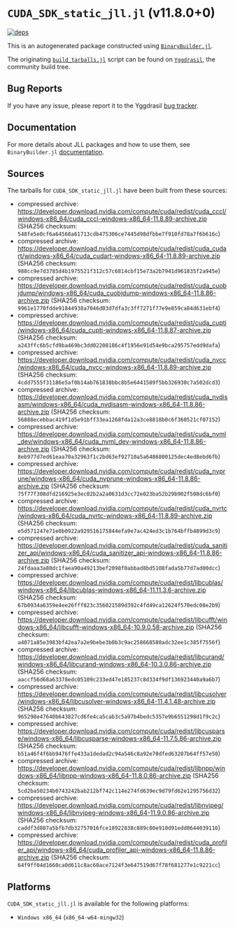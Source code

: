 # `CUDA_SDK_static_jll.jl` (v11.8.0+0)

[![deps](https://juliahub.com/docs/CUDA_SDK_static_jll/deps.svg)](https://juliahub.com/ui/Packages/CUDA_SDK_static_jll/eFajz?page=2)

This is an autogenerated package constructed using [`BinaryBuilder.jl`](https://github.com/JuliaPackaging/BinaryBuilder.jl).

The originating [`build_tarballs.jl`](https://github.com/JuliaPackaging/Yggdrasil/blob/d652db7edfadff99dcf841eed3e71665c8e18200/C/CUDA/CUDA_SDK_static@11.8/build_tarballs.jl) script can be found on [`Yggdrasil`](https://github.com/JuliaPackaging/Yggdrasil/), the community build tree.

## Bug Reports

If you have any issue, please report it to the Yggdrasil [bug tracker](https://github.com/JuliaPackaging/Yggdrasil/issues).

## Documentation

For more details about JLL packages and how to use them, see `BinaryBuilder.jl` [documentation](https://docs.binarybuilder.org/stable/jll/).

## Sources

The tarballs for `CUDA_SDK_static_jll.jl` have been built from these sources:

* compressed archive: https://developer.download.nvidia.com/compute/cuda/redist/cuda_cccl/windows-x86_64/cuda_cccl-windows-x86_64-11.8.89-archive.zip (SHA256 checksum: `548fe5e0cf6a64568a61713cdb475306ce7445d98dfbbe7f910fd78a7f6b616c`)
* compressed archive: https://developer.download.nvidia.com/compute/cuda/redist/cuda_cudart/windows-x86_64/cuda_cudart-windows-x86_64-11.8.89-archive.zip (SHA256 checksum: `988cc9e7d3785d4b1975521f312c57c6814cbf15e73a2b7941d961835f2a945e`)
* compressed archive: https://developer.download.nvidia.com/compute/cuda/redist/cuda_cuobjdump/windows-x86_64/cuda_cuobjdump-windows-x86_64-11.8.86-archive.zip (SHA256 checksum: `9961e1770fdde91844938a7046d03d7dfa3c3ff7271f77e9e859ca84d631ebf4`)
* compressed archive: https://developer.download.nvidia.com/compute/cuda/redist/cuda_cupti/windows-x86_64/cuda_cupti-windows-x86_64-11.8.87-archive.zip (SHA256 checksum: `a243ffc6b5cfd9ba469bc3dd02208186c4f1956e91d54e9bca295757edd9dafa`)
* compressed archive: https://developer.download.nvidia.com/compute/cuda/redist/cuda_nvcc/windows-x86_64/cuda_nvcc-windows-x86_64-11.8.89-archive.zip (SHA256 checksum: `4cdd7555f31186e5af0b14ab761838bbc8b5e6441589f5bb326930c7a502dcd3`)
* compressed archive: https://developer.download.nvidia.com/compute/cuda/redist/cuda_nvdisasm/windows-x86_64/cuda_nvdisasm-windows-x86_64-11.8.86-archive.zip (SHA256 checksum: `56888ecebbac419f1d5e91bff33ea1268fda12a3ce8818b0c6f360521cf07152`)
* compressed archive: https://developer.download.nvidia.com/compute/cuda/redist/cuda_nvml_dev/windows-x86_64/cuda_nvml_dev-windows-x86_64-11.8.86-archive.zip (SHA256 checksum: `8eb977d7ed61eaa70a32963f1c2bd63ef92710a5a6486800125dec4ed8ebd6fb`)
* compressed archive: https://developer.download.nvidia.com/compute/cuda/redist/cuda_nvprune/windows-x86_64/cuda_nvprune-windows-x86_64-11.8.86-archive.zip (SHA256 checksum: `75f77f308dfd216925e3ec02b2a2a0631d3cc72e023ba52b29b902f508dc6bf0`)
* compressed archive: https://developer.download.nvidia.com/compute/cuda/redist/cuda_nvrtc/windows-x86_64/cuda_nvrtc-windows-x86_64-11.8.89-archive.zip (SHA256 checksum: `e5d571247e71e0b0922a929516175844efa9e7ac424ed3c1b764bffb4899d3c9`)
* compressed archive: https://developer.download.nvidia.com/compute/cuda/redist/cuda_sanitizer_api/windows-x86_64/cuda_sanitizer_api-windows-x86_64-11.8.86-archive.zip (SHA256 checksum: `24fdaaa3a80dc1faea90a49213bef2098f0abbad8bd5108fada5b77d7ad00dcc`)
* compressed archive: https://developer.download.nvidia.com/compute/cuda/redist/libcublas/windows-x86_64/libcublas-windows-x86_64-11.11.3.6-archive.zip (SHA256 checksum: `67b0934a6359e4ee26fff823c356021589d392c4fd49ca12624f570edc08e2b9`)
* compressed archive: https://developer.download.nvidia.com/compute/cuda/redist/libcufft/windows-x86_64/libcufft-windows-x86_64-10.9.0.58-archive.zip (SHA256 checksum: `a4071a85e3983bf42ea7a2e9bebe3b0b3c9ac258668580adc32ee1c385f7556f`)
* compressed archive: https://developer.download.nvidia.com/compute/cuda/redist/libcurand/windows-x86_64/libcurand-windows-x86_64-10.3.0.86-archive.zip (SHA256 checksum: `aaccf56d68a63378edc05109c233ed47e185237c8d334f9df136923440a9a6b7`)
* compressed archive: https://developer.download.nvidia.com/compute/cuda/redist/libcusolver/windows-x86_64/libcusolver-windows-x86_64-11.4.1.48-archive.zip (SHA256 checksum: `965298e47640b643827cd6fe4ca5cab3c5a97b4bedc5357e9b6551298d1f9c2c`)
* compressed archive: https://developer.download.nvidia.com/compute/cuda/redist/libcusparse/windows-x86_64/libcusparse-windows-x86_64-11.7.5.86-archive.zip (SHA256 checksum: `b51a46f4f6bb9476ffe433a1dedad2c94a546c8a92e70dfed63207b64ff57e50`)
* compressed archive: https://developer.download.nvidia.com/compute/cuda/redist/libnpp/windows-x86_64/libnpp-windows-x86_64-11.8.0.86-archive.zip (SHA256 checksum: `5cd2ba50234b0743242bab212bf742c114e274fd639ec9d79fd62e1295756d32`)
* compressed archive: https://developer.download.nvidia.com/compute/cuda/redist/libnvjpeg/windows-x86_64/libnvjpeg-windows-x86_64-11.9.0.86-archive.zip (SHA256 checksum: `caddf3d887a5bfb7db32757016fce18922838c889c80e910d91edd0644039116`)
* compressed archive: https://developer.download.nvidia.com/compute/cuda/redist/cuda_profiler_api/windows-x86_64/cuda_profiler_api-windows-x86_64-11.8.86-archive.zip (SHA256 checksum: `64f9ff04d1660ca0d611c8ac60ace7124f3e647519d67f78f681277e1c9221cc`)

## Platforms

`CUDA_SDK_static_jll.jl` is available for the following platforms:

* `Windows x86_64` (`x86_64-w64-mingw32`)
